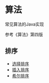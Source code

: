 # 算法
常见算法的Java实现

参考《算法》第四版


## 排序

- [选择排序](./src/main/java/com/fengbaoheng/sort/SelectionSort.java)
- [插入排序](./src/main/java/com/fengbaoheng/sort/InsertionSort.java)
- [希尔排序](./src/main/java/com/fengbaoheng/sort/ShellSort.java)
